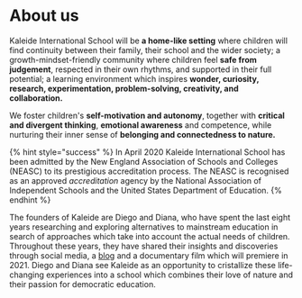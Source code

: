 # About us

Kaleide International School will be **a home-like setting** where children will find continuity between their family, their school and the wider society; a growth-mindset-friendly community where children feel **safe from judgement**, respected in their own rhythms, and supported in their full potential; a learning environment which inspires **wonder, curiosity, research, experimentation, problem-solving, creativity, and collaboration.**

We foster children's **self-motivation and autonomy**, together with **critical and divergent thinking**, **emotional awareness** and competence, while nurturing their inner sense of **belonging and connectedness to nature.**  


{% hint style="success" %}
In April 2020 Kaleide International School has been admitted by the New England Association of Schools and Colleges \(NEASC\) to its prestigious accreditation process. The NEASC is recognised as an approved _accreditation_ agency by the National Association of Independent Schools and the United States Department of Education.
{% endhint %}

The founders of Kaleide are Diego and Diana, who have spent the last eight years researching and exploring alternatives to mainstream education in search of approaches which take into account the actual needs of children. Throughout these years, they have shared their insights and discoveries through social media, a [blog](www.estonoesunaescuela.org) and a documentary film which will premiere in 2021. Diego and Diana see Kaleide as an opportunity to cristallize these life-changing experiences into a school which combines their love of nature and their passion for democratic education.




